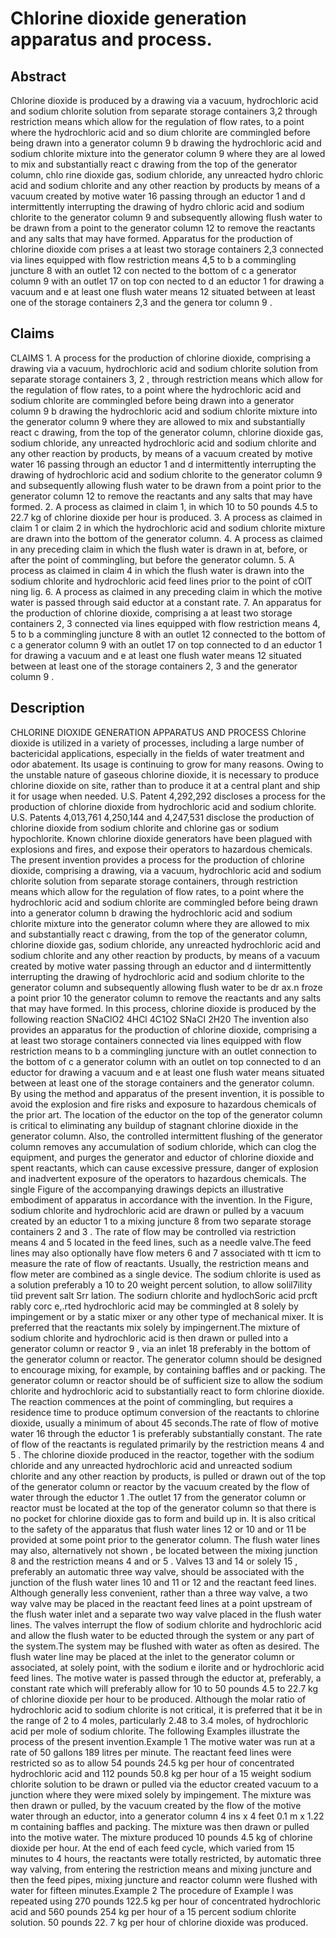 # Chlorine dioxide generation apparatus and process.

## Abstract
Chlorine dioxide is produced by a drawing via a vacuum, hydrochloric acid and sodium chlorite solution from separate storage containers 3,2 through restriction means which allow for the regulation of flow rates, to a point where the hydrochloric acid and so dium chlorite are commingled before being drawn into a generator column 9 b drawing the hydrochloric acid and sodium chlorite mixture into the generator column 9 where they are al lowed to mix and substantially react c drawing from the top of the generator column, chlo rine dioxide gas, sodium chloride, any unreacted hydro chloric acid and sodium chlorite and any other reaction by products by means of a vacuum created by motive water 16 passing through an eductor 1 and d intermittently interrupting the drawing of hydro chloric acid and sodium chlorite to the generator column 9 and subsequently allowing flush water to be drawn from a point to the generator column 12 to remove the reactants and any salts that may have formed. Apparatus for the production of chlorine dioxide com prises a at least two storage containers 2,3 connected via lines equipped with flow restriction means 4,5 to b a commingling juncture 8 with an outlet 12 con nected to the bottom of c a generator column 9 with an outlet 17 on top con nected to d an eductor 1 for drawing a vacuum and e at least one flush water means 12 situated between at least one of the storage containers 2,3 and the genera tor column 9 .

## Claims
CLAIMS 1. A process for the production of chlorine dioxide, comprising a drawing via a vacuum, hydrochloric acid and sodium chlorite solution from separate storage containers 3, 2 , through restriction means which allow for the regulation of flow rates, to a point where the hydrochloric acid and sodium chlorite are commingled before being drawn into a generator column 9 b drawing the hydrochloric acid and sodium chlorite mixture into the generator column 9 where they are allowed to mix and substantially react c drawing, from the top of the generator column, chlorine dioxide gas, sodium chloride, any unreacted hydrochloric acid and sodium chlorite and any other reaction by products, by means of a vacuum created by motive water 16 passing through an eductor 1 and d intermittently interrupting the drawing of hydrochloric acid and sodium chlorite to the generator column 9 and subsequently allowing flush water to be drawn from a point prior to the generator column 12 to remove the reactants and any salts that may have formed. 2. A process as claimed in claim 1, in which 10 to 50 pounds 4.5 to 22.7 kg of chlorine dioxide per hour is produced. 3. A process as claimed in claim 1 or claim 2 in which the hydrochloric acid and sodium chlorite mixture are drawn into the bottom of the generator column. 4. A process as claimed in any preceding claim in which the flush water is drawn in at, before, or after the point of commingling, but before the generator column. 5. A process as claimed in claim 4 in which the flush water is drawn into the sodium chlorite and hydrochloric acid feed lines prior to the point of cOlT ning lig. 6. A process as claimed in any preceding claim in which the motive water is passed through said eductor at a constant rate. 7. An apparatus for the production of chlorine dioxide, comprising a at least two storage containers 2, 3 connected via lines equipped with flow restriction means 4, 5 to b a commingling juncture 8 with an outlet 12 connected to the bottom of c a generator column 9 with an outlet 17 on top connected to d an eductor 1 for drawing a vacuum and e at least one flush water means 12 situated between at least one of the storage containers 2, 3 and the generator column 9 .

## Description
CHLORINE DIOXIDE GENERATION APPARATUS AND PROCESS Chlorine dioxide is utilized in a variety of processes, including a large number of bactericidal applications, especially in the fields of water treatment and odor abatement. Its usage is continuing to grow for many reasons. Owing to the unstable nature of gaseous chlorine dioxide, it is necessary to produce chlorine dioxide on site, rather than to produce it at a central plant and ship it for usage when needed. U.S. Patent 4,292,292 discloses a process for the production of chlorine dioxide from hydrochloric acid and sodium chlorite. U.S. Patents 4,013,761 4,250,144 and 4,247,531 disclose the production of chlorine dioxide from sodium chlorite and chlorine gas or sodium hypochlorite. Known chlorine dioxide generators have been plagued with explosions and fires, and expose their operators to hazardous chemicals. The present invention provides a process for the production of chlorine dioxide, comprising a drawing, via a vacuum, hydrochloric acid and sodium chlorite solution from separate storage containers, through restriction means which allow for the regulation of flow rates, to a point where the hydrochloric acid and sodium chlorite are commingled before being drawn into a generator column b drawing the hydrochloric acid and sodium chlorite mixture into the generator column where they are allowed to mix and substantially react c drawing, from the top of the generator column, chlorine dioxide gas, sodium chloride, any unreacted hydrochloric acid and sodium chlorite and any other reaction by products, by means of a vacuum created by motive water passing through an eductor and d iintermittently interrupting the drawing of hydrochloric acid and sodium chlorite to the generator column and subsequently allowing flush water to be dr ax.n froze a point prior 10 the generator column to remove the reactants and any salts that may have formed. In this process, chlorine dioxide is produced by the following reaction SNaClO2 4HCl 4C1O2 SNaCI 2H20 The invention also provides an apparatus for the production of chlorine dioxide, comprising a at least two storage containers connected via lines equipped with flow restriction means to b a commingling juncture with an outlet connection to the bottom of c a generator column with an outlet on top connected to d an eductor for drawing a vacuum and e at least one flush water means situated between at least one of the storage containers and the generator column. By using the method and apparatus of the present invention, it is possible to avoid the explosion and fire risks and exposure to hazardous chemicals of the prior art. The location of the eductor on the top of the generator column is critical to eliminating any buildup of stagnant chlorine dioxide in the generator column. Also, the controlled intermittent flushing of the generator column removes any accumulation of sodium chloride, which can clog the equipment, and purges the generator and eductor of chlorine dioxide and spent reactants, which can cause excessive pressure, danger of explosion and inadvertent exposure of the operators to hazardous chemicals. The single Figure of the accompanying drawings depicts an illustrative embodiment of apparatus in accordance with the invention. In the Figure, sodium chlorite and hydrochloric acid are drawn or pulled by a vacuum created by an eductor 1 to a mixing juncture 8 from two separate storage containers 2 and 3 . The rate of flow may be controlled via restriction means 4 and 5 located in the feed lines, such as a needle valve.The feed lines may also optionally have flow meters 6 and 7 associated with tt icm to measure the rate of flow of reactants. Usually, the restriction means and flow meter are combined as a single device. The sodium chlorite is used as a solution preferably a 10 to 20 weight percent solution, to allow solil7ility tiìd prevent salt Srr lation. The sodiurn chlorite and hydlochSoric acid prcft rably corc e,.rted hydrochloric acid may be commingled at 8 solely by impingement or by a static mixer or any other type of mechanical mixer. It is preferred that the reactants mix solely by impingernent.The mixture of sodium chlorite and hydrochloric acid is then drawn or pulled into a generator column or reactor 9 , via an inlet 18 preferably in the bottom of the generator column or reactor. The generator column should be designed to encourage mixing, for example, by containing baffles and or packing. The generator column or reactor should be of sufficient size to allow the sodium chlorite and hydrochloric acid to substantially react to form chlorine dioxide. The reaction commences at the point of commingling, but requires a residence time to produce optimum conversion of the reactants to chlorine dioxide, usually a minimum of about 45 seconds.The rate of flow of motive water 16 through the eductor 1 is preferably substantially constant. The rate of flow of the reactants is regulated primarily by the restriction means 4 and 5 . The chlorine dioxide produced in the reactor, together with the sodium chloride and any unreacted hydrochloric acid and unreacted sodium chlorite and any other reaction by products, is pulled or drawn out of the top of the generator column or reactor by the vacuum created by the flow of water through the eductor 1 .The outlet 17 from the generator column or reactor must be located at the top of the generator column so that there is no pocket for chlorine dioxide gas to form and build up in. It is also critical to the safety of the apparatus that flush water lines 12 or 10 and or 11 be provided at some point prior to the generator column. The flush water lines may also, alternatively not shown , be located between the mixing junction 8 and the restriction means 4 and or 5 . Valves 13 and 14 or solely 15 , preferably an automatic three way valve, should be associated with the junction of the flush water lines 10 and 11 or 12 and the reactant feed lines. Although generally less convenient, rather than a three way valve, a two way valve may be placed in the reactant feed lines at a point upstream of the flush water inlet and a separate two way valve placed in the flush water lines. The valves interrupt the flow of sodium chlorite and hydrochloric acid and allow the flush water to be educted through the system or any part of the system.The system may be flushed with water as often as desired. The flush water line may be placed at the inlet to the generator column or associated, at solely point, with the sodium e ilorite and or hydrochloric acid feed lines. The motive water is passed through the eductor at, preferably, a constant rate which will preferably allow for 10 to 50 pounds 4.5 to 22.7 kg of chlorine dioxide per hour to be produced. Although the molar ratio of hydrochloric acid to sodium chlorite is not critical, it is preferred that it be in the range of 2 to 4 moles, particularly 2.48 to 3.4 moles, of hydrochloric acid per mole of sodium chlorite. The following Examples illustrate the process of the present invention.Example 1 The motive water was run at a rate of 50 gallons 189 litres per minute. The reactant feed lines were restricted so as to allow 54 pounds 24.5 kg per hour of concentrated hydrochloric acid and 112 pounds 50.8 kg per hour of a 15 weight sodium chlorite solution to be drawn or pulled via the eductor created vacuum to a junction where they were mixed solely by impingement. The mixture was then drawn or pulled, by the vacuum created by the flow of the motive water through an eductor, into a generator column 4 ins x 4 feet 0.1 m x 1.22 m containing baffles and packing. The mixture was then drawn or pulled into the motive water. The mixture produced 10 pounds 4.5 kg of chlorine dioxide per hour. At the end of each feed cycle, which varied from 15 minutes to 4 hours, the reactants were totally restricted, by automatic three way valving, from entering the restriction means and mixing juncture and then the feed pipes, mixing juncture and reactor column were flushed with water for fifteen minutes.Example 2 The procedure of Example I was repeated using 270 pounds 122.5 kg per hour of concentrated hydrochloric acid and 560 pounds 254 kg per hour of a 15 percent sodium chlorite solution. 50 pounds 22. 7 kg per hour of chlorine dioxide was produced.